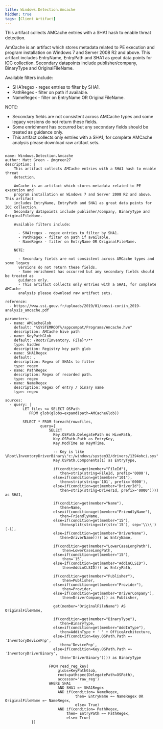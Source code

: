 ```yaml
---
title: Windows.Detection.Amcache
hidden: true
tags: [Client Artifact]
---
```


This artifact collects AMCache entries with a SHA1 hash to enable threat
detection.

AmCache is an artifact which stores metadata related to PE execution and
program installation on Windows 7 and Server 2008 R2 and above. This artifact
includes EntryName, EntryPath and SHA1 as great data points for IOC collection.
Secondary datapoints include publisher/company, BinaryType and OriginalFileName.

Available filters include:

  - SHA1regex - regex entries to filter by SHA1.
  - PathRegex - filter on path if available.
  - NameRegex - filter on EntryName OR OriginalFileName.

NOTE:

  - Secondary fields are not consistent across AMCache types and some legacy
  versions do not return these fields.
  - Some enrichment has occurred but any secondary fields should be treated as
  guidance only.
  - This artifact collects only entries with a SHA1, for complete AMCache
  analysis please download raw artifact sets.


<pre><code class="language-yaml">
name: Windows.Detection.Amcache
author: Matt Green - @mgreen27
description: |
    This artifact collects AMCache entries with a SHA1 hash to enable threat
    detection.

    AmCache is an artifact which stores metadata related to PE execution and
    program installation on Windows 7 and Server 2008 R2 and above. This artifact
    includes EntryName, EntryPath and SHA1 as great data points for IOC collection.
    Secondary datapoints include publisher/company, BinaryType and OriginalFileName.

    Available filters include:

      - SHA1regex - regex entries to filter by SHA1.
      - PathRegex - filter on path if available.
      - NameRegex - filter on EntryName OR OriginalFileName.

    NOTE:

      - Secondary fields are not consistent across AMCache types and some legacy
      versions do not return these fields.
      - Some enrichment has occurred but any secondary fields should be treated as
      guidance only.
      - This artifact collects only entries with a SHA1, for complete AMCache
      analysis please download raw artifact sets.

reference:
  - https://www.ssi.gouv.fr/uploads/2019/01/anssi-coriin_2019-analysis_amcache.pdf

parameters:
  - name: AMCacheGlob
    default: "%SYSTEMROOT%/appcompat/Programs/Amcache.hve"
    description: AMCache hive path
  - name: KeyPathGlob
    default: /Root/{Inventory, File}*/**
    type: hidden
    description: Registry key path glob
  - name: SHA1Regex
    default: .
    description: Regex of SHA1s to filter
    type: regex
  - name: PathRegex
    description: Regex of recorded path.
    type: regex
  - name: NameRegex
    description: Regex of entry / binary name
    type: regex

sources:
  - query: |
        LET files &lt;= SELECT OSPath
           FROM glob(globs=expand(path=AMCacheGlob))

        SELECT * FROM foreach(row=files,
                query={
                    SELECT
                      Key.OSPath.DelegatePath As HivePath,
                      Key.OSPath.Path as EntryKey,
                      Key.ModTime as KeyMTime,

                      -- Key is like \Root\InventoryDriverBinary\"c:/windows/system32/drivers/1394ohci.sys"
                      Key.OSPath.Components[1] as EntryType,

                      if(condition=get(member="FileId"),
                         then=strip(string=FileId, prefix='0000'),
                      else=if(condition=get(member="101"),
                         then=strip(string=`101`, prefix='0000'),
                      else=if(condition=get(member="DriverId"),
                         then=strip(string=DriverId, prefix='0000')))) as SHA1,

                      if(condition=get(member="Name"),
                         then=Name,
                      else=if(condition=get(member="FriendlyName"),
                         then=FriendlyName,
                      else=if(condition=get(member="15"),
                         then=split(string=str(str=`15`), sep='\\\\')[-1],
                      else=if(condition=get(member="DriverName"),
                         then=DriverName)))) as EntryName,

                      if(condition=get(member="LowerCaseLongPath"),
                          then=LowerCaseLongPath,
                      else=if(condition=get(member="15"),
                          then=`15`,
                      else=if(condition=get(member="AddinCLSID"),
                          then=AddinCLSID))) as EntryPath,

                      if(condition=get(member="Publisher"),
                          then=Publisher,
                      else=if(condition=get(member="Provider"),
                          then=Provider,
                      else=if(condition=get(member="DriverCompany"),
                          then=DriverCompany))) as Publisher,

                      get(member="OriginalFileName") AS OriginalFileName,

                      if(condition=get(member="BinaryType"),
                         then=BinaryType,
                      else=if(condition=get(member="AddInType"),
                         then=AddinType + ' ' + OfficeArchitecture,
                      else=if(condition=Key.OSPath.Path =~ 'InventoryDevicePnp',
                         then='DevicePnp',
                      else=if(condition=Key.OSPath.Path =~ 'InventoryDriverBinary',
                         then='DriverBinary')))) as BinaryType

                    FROM read_reg_key(
                        globs=KeyPathGlob,
                        root=pathspec(DelegatePath=OSPath),
                        accessor='raw_reg')
                    WHERE SHA1
                        AND SHA1 =~ SHA1Regex
                        AND if(condition= NameRegex,
                                then= EntryName =~ NameRegex OR OriginalFileName =~ NameRegex,
                                else= True)
                        AND if(condition= PathRegex,
                            then= EntryPath =~ PathRegex,
                            else= True)
            })
</code></pre>

